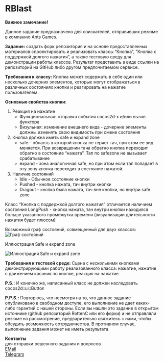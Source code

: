 # RBlast

**Важное замечание!** 

Данное задание предназначено для соискателей, отправивших резюме в компанию Ants Games. 

**Задание:** создать форк репозитория и на основе предоставленных материалов спроектировать и реализовать классы “Кнопка”, “Кнопка с поддержкой долгого нажатия”, а также тестовую среду для демонстрации работы классов. 
Результат представить в виде ссылки на репозиторий на GitHub либо другом предпочитаемом сервисе. 

**Требования к классу:**
Кнопка может содержать в себе один или несколько дочерних элементов, которые могут отображаться в различных состояниях кнопки и реагировать на нажатие пользователем.

**Основные свойства кнопки:**
1. Реакция на нажатие 
	- Функциональная: отправка события cocos2d-x и/или вызов функтора
	- Визульная: изменение внешнего вида - дочерние элементы должны изменять свою видимость при смене состояния
2. Кнопка должна иметь safe и expand zone 
	- safe - область в которой кнопка не теряет тач, при этом ее вид меняется. При возвращении тача обратно кнопка переходит обратно в состояние “нажата”. Тап по safezone не вызывает срабатывание
	- expand - зона аналогичная safe, но при этом если тап попадает в эту зону кнопка переходит в состояние нажатой.
3. Наличие состояний 
	- Idle - Обычное состояние кнопки
	- Pushed - кнопка нажата, тач внутри кнопки
	- Dragout -  кнопка была нажата, тач вне кнопки, но внутри safe zone

Класс “Кнопка с поддержкой долгого нажатия” отличается наличием состояния LongPush - кнопка нажата, тач внутри кнопки находился больше указанного промежутка времени (визуализации длительности нажатия будет плюсом)

Возможный граф состояний, совмещенный для двух классов:
![Граф состояний](https://i.imgur.com/ACZnbNQ.png)

Иллюстрация Safe и expand zone

![Иллюстрация Safe и expand zone](https://i.imgur.com/e514hgG.png)

**Требования к тестовой среде:**
Сцена с несколькими кнопками демонстрирующими работу реализованного класса: нажатие, нажатие с движением касания по кнопке, реакция на нажатие

**P.S.:** И конечно же, написанный класс не должен наследовать cocos2d::ui::Button

**P.P.S.:** Повторюсь, что несмотря на то, что данное задание опубликовано в свободном доступе, его выполнение не дает каких-либо гарантий с нашей стороны. 
Если вы нашли это задание в открытом источнике (github репозиторий RottenC или его форки) и не отправляли резюме на рассмотрение, предварительно свяжитесь с нами, чтобы обсудить возможность сотрудничества. В противном случае, выполнение задания может не иметь результата.

**Контакты**  
для отправки решенного задания и вопросов  
[EMail](mailto:kolosov@antsgames.com)  
[Telegram](https://telegram.me/RottenKotten)  

